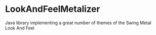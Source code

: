 LookAndFeelMetalizer
====================

Java library implementing a great number of themes of the Swing Metal Look And Feel

